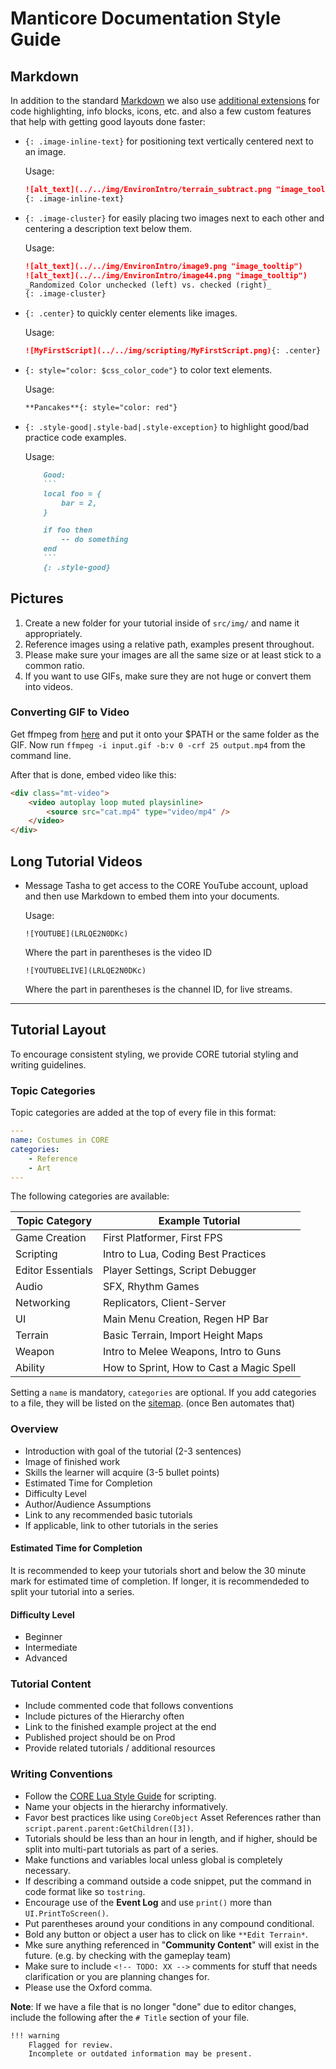 # Manticore Documentation Style Guide

## Markdown

In addition to the standard [Markdown](https://github.com/adam-p/markdown-here/wiki/Markdown-Cheatsheet) we also use [additional extensions](https://squidfunk.github.io/mkdocs-material/extensions/admonition/) for code highlighting, info blocks, icons, etc. and also a few custom features that help with getting good layouts done faster:

- `{: .image-inline-text}` for positioning text vertically centered next to an image.

    Usage:

    ```markdown
    ![alt_text](../../img/EnvironIntro/terrain_subtract.png "image_tooltip") **Subtract Terrain**: Lower the terrain level
    {: .image-inline-text}
    ```

- `{: .image-cluster}` for easily placing two images next to each other and centering a description text below them.

    Usage:

    ```markdown
    ![alt_text](../../img/EnvironIntro/image9.png "image_tooltip")
    ![alt_text](../../img/EnvironIntro/image44.png "image_tooltip")
    _Randomized Color unchecked (left) vs. checked (right)_
    {: .image-cluster}
    ```

- `{: .center}` to quickly center elements like images.

    Usage:

    ```markdown
    ![MyFirstScript](../../img/scripting/MyFirstScript.png){: .center}
    ```

- `{: style="color: $css_color_code"}` to color text elements.

    Usage:

    ```markdown
    **Pancakes**{: style="color: red"}
    ```

- `{: .style-good|.style-bad|.style-exception}` to highlight good/bad practice code examples.

    Usage:

    ```markdown
        Good:
        ```
        local foo = {
            bar = 2,
        }

        if foo then
            -- do something
        end
        ```
        {: .style-good}
    ```

## Pictures

1. Create a new folder for your tutorial inside of `src/img/` and name it appropriately.
2. Reference images using a relative path, examples present throughout.
3. Please make sure your images are all the same size or at least stick to a common ratio.
4. If you want to use GIFs, make sure they are not huge or convert them into videos.

### Converting GIF to Video

Get ffmpeg from [here](https://ffmpeg.zeranoe.com/builds/) and put it onto your \$PATH or the same folder as the GIF.
Now run `ffmpeg -i input.gif -b:v 0 -crf 25 output.mp4` from the command line.

After that is done, embed video like this:

```html
<div class="mt-video">
    <video autoplay loop muted playsinline>
        <source src="cat.mp4" type="video/mp4" />
    </video>
</div>
```

## Long Tutorial Videos

- Message Tasha to get access to the CORE YouTube account, upload and then use Markdown to embed them into your documents.

    Usage:

    `![YOUTUBE](LRLQE2N0DKc)`

    Where the part in parentheses is the video ID

    `![YOUTUBELIVE](LRLQE2N0DKc)`

    Where the part in parentheses is the channel ID, for live streams.

---

## Tutorial Layout

To encourage consistent styling, we provide CORE tutorial styling and writing guidelines.

### Topic Categories

Topic categories are added at the top of every file in this format:

```yaml
---
name: Costumes in CORE
categories:
    - Reference
    - Art
---

```

The following categories are available: <!-- TODO: Talk about which ones we want -->

| Topic Category    | Example Tutorial                         |
| ----------------- | ---------------------------------------- |
| Game Creation     | First Platformer, First FPS              |
| Scripting         | Intro to Lua, Coding Best Practices      |
| Editor Essentials | Player Settings, Script Debugger         |
| Audio             | SFX, Rhythm Games                        |
| Networking        | Replicators, Client-Server               |
| UI                | Main Menu Creation, Regen HP Bar         |
| Terrain           | Basic Terrain, Import Height Maps        |
| Weapon            | Intro to Melee Weapons, Intro to Guns    |
| Ability           | How to Sprint, How to Cast a Magic Spell |

Setting a `name` is mandatory, `categories` are optional. If you add categories to a file, they will be listed on the [sitemap](generated/sitemap.md). (once Ben automates that)

### Overview

- Introduction with goal of the tutorial (2-3 sentences)
- Image of finished work
- Skills the learner will acquire (3-5 bullet points)
- Estimated Time for Completion
- Difficulty Level
- Author/Audience Assumptions
- Link to any recommended basic tutorials
- If applicable, link to other tutorials in the series

#### Estimated Time for Completion

It is recommended to keep your tutorials short and below the 30 minute mark for estimated time of completion.
If longer, it is recommendeded to split your tutorial into a series.

#### Difficulty Level

- Beginner
- Intermediate
- Advanced

### Tutorial Content

- Include commented code that follows conventions
- Include pictures of the Hierarchy often
- Link to the finished example project at the end
- Published project should be on Prod
- Provide related tutorials / additional resources

### Writing Conventions

- Follow the [CORE Lua Style Guide](tutorials/gameplay/lua_style_guide) for scripting.
- Name your objects in the hierarchy informatively.
- Favor best practices like using `CoreObject` Asset References rather than `script.parent.parent:GetChildren([3])`.
- Tutorials should be less than an hour in length, and if higher, should be split into multi-part tutorials as part of a series.
- Make functions and variables local unless global is completely necessary.
- If describing a command outside a code snippet, put the command in code format like so `tostring`.
- Encourage use of the **Event Log** and use `print()` more than `UI.PrintToScreen()`.
- Put parentheses around your conditions in any compound conditional.
- Bold any button or object a user has to click on like `**Edit Terrain*`.
- Mke sure anything referenced in "**Community Content**" will exist in the future. (e.g. by checking with the gameplay team)
- Make sure to include `<!-- TODO: XX -->` comments for stuff that needs clarification or you are planning changes for.
- Please use the Oxford comma.

**Note**: If we have a file that is no longer "done" due to editor changes, include the following after the `# Title` section of your file.

```markdown
!!! warning
    Flagged for review.
    Incomplete or outdated information may be present.
```
